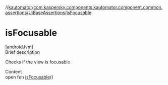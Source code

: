 //[kautomator](../../index.md)/[com.kaspersky.components.kautomator.component.common.assertions](../index.md)/[UiBaseAssertions](index.md)/[isFocusable](is-focusable.md)



# isFocusable  
[androidJvm]  
Brief description  


Checks if the view is focusable

  
Content  
open fun [isFocusable](is-focusable.md)()  



